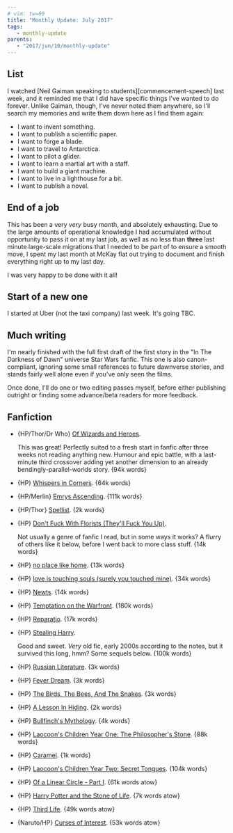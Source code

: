 ```yaml
---
# vim: tw=80
title: "Monthly Update: July 2017"
tags:
   - monthly-update
parents:
   - "2017/jun/10/monthly-update"
---
```


## List

I watched [Neil Gaiman speaking to students][commencement-speech] last week, and
it reminded me that I did have specific things I've wanted to do forever. Unlike
Gaiman, though, I've never noted them anywhere, so I'll search my memories and
write them down here as I find them again:

 - I want to invent something.
 - I want to publish a scientific paper.
 - I want to forge a blade.
 - I want to travel to Antarctica.
 - I want to pilot a glider.
 - I want to learn a martial art with a staff.
 - I want to build a giant machine.
 - I want to live in a lighthouse for a bit.
 - I want to publish a novel.

## End of a job

This has been a very _very_ busy month, and absolutely exhausting. Due to the
large amounts of operational knowledge I had accumulated without opportunity to
pass it on at my last job, as well as no less than **three** last minute
large-scale migrations that I needed to be part of to ensure a smooth move, I
spent my last month at McKay flat out trying to document and finish everything
right up to my last day.

I was very happy to be done with it all!

## Start of a new one

I started at Uber (not the taxi company) last week. It's going TBC.

## Much writing

I'm nearly finished with the full first draft of the first story in the "In The
Darkness of Dawn" universe Star Wars fanfic. This one is also canon-compliant,
ignoring some small references to future dawnverse stories, and stands fairly
well alone even if you've only seen the films.

Once done, I'll do one or two editing passes myself, before either publishing
outright or finding some advance/beta readers for more feedback.

## Fanfiction

 - {HP/Thor/Dr Who} [Of Wizards and Heroes](https://archiveofourown.org/works/4148136).

   This was great! Perfectly suited to a fresh start in fanfic after three weeks
   not reading anything new. Humour and epic battle, with a last-minute third
   crossover adding yet another dimension to an already
   bendingly-parallel-worlds story. {94k words}

 - {HP} [Whispers in Corners](https://archiveofourown.org/works/1134255). {64k words}
 - {HP/Merlin} [Emrys Ascending](https://archiveofourown.org/works/932981). {111k words}
 - {HP/Thor} [Spellist](https://archiveofourown.org/works/5366507). {2k words}

 - {HP} [Don't Fuck With Florists (They'll Fuck You Up)](https://archiveofourown.org/works/7769080).

   Not usually a genre of fanfic I read, but in some ways it works? A flurry of
   others like it below, before I went back to more class stuff. {14k words}

 - {HP} [no place like home](https://archiveofourown.org/works/4308786). {13k words}
 - {HP} [love is touching souls (surely you touched mine)](https://archiveofourown.org/works/5937535). {34k words}
 - {HP} [Newts](https://archiveofourown.org/works/6093769). {14k words}
 - {HP} [Temptation on the Warfront](https://archiveofourown.org/works/4373594). {180k words}
 - {HP} [Reparatio](https://archiveofourown.org/works/5987962). {17k words}

 - {HP} [Stealing Harry](https://archiveofourown.org/works/987408).

   Good and sweet. _Very_ old fic, early 2000s according to the notes, but it
   survived this long, hmm? Some sequels below. {100k words}

 - {HP} [Russian Literature](https://archiveofourown.org/works/991387). {3k words}
 - {HP} [Fever Dream](https://archiveofourown.org/works/991389). {3k words}
 - {HP} [The Birds, The Bees, And The Snakes](https://archiveofourown.org/works/991396). {3k words}
 - {HP} [A Lesson In Hiding](https://archiveofourown.org/works/991398). {2k words}
 - {HP} [Bullfinch's Mythology](https://archiveofourown.org/works/991401). {4k words}
 - {HP} [Laocoon's Children Year One: The Philosopher's Stone](https://archiveofourown.org/works/992265). {88k words}
 - {HP} [Caramel](https://archiveofourown.org/works/992288). {1k words}
 - {HP} [Laocoon's Children Year Two: Secret Tongues](https://archiveofourown.org/works/992558). {104k words}
 - {HP} [Of a Linear Circle - Part I](https://archiveofourown.org/works/11284494). {61k words atow}
 - {HP} [Harry Potter and the Stone of Life](https://archiveofourown.org/works/11096073). {7k words atow}
 - {HP} [Third Life](https://archiveofourown.org/works/11163318). {49k words atow}
 - {Naruto/HP} [Curses of Interest](https://archiveofourown.org/works/10603038). {53k words atow}
